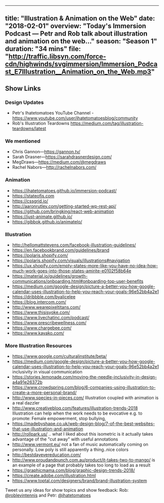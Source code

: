 
---
title: "Illustration & Animation on the Web"
date: "2018-02-01"
overview: "Today's Immersion Podcast — Petr and Rob talk about illustration and animation on the web…"
season: "Season 1"
duration: "34 mins"
file: "http://traffic.libsyn.com/force-cdn/highwinds/svgimmersion/Immersion_Podcast_E7Illustration__Animation_on_the_Web.mp3"
---

## Show Links
 
### Design Updates
* Petr's Ihatetomatoes YouTube Channel - https://www.youtube.com/user/ihatetomatoesblog/community
* Rob's Illustration Teardowns https://medium.com/tag/illustration-teardowns/latest

### We mentioned 
* Chris Gannon—https://gannon.tv/ 
* Sarah Drasner—https://sarahdrasnerdesign.com/ 
* MegDraws—https://medium.com/@megdraws
* Rachel Nabors—http://rachelnabors.com/

### Animation

* https://ihatetomatoes.github.io/immersion-podcast/
* https://stateofjs.com
* https://cssgrid.io/
* http://aaronrutley.com/getting-started-wp-rest-api/
* https://github.com/bringking/react-web-animation
* https://just-animate.github.io/
* https://gibbok.github.io/animatelo/

### Illustration

* http://hellomattstevens.com/facebook-illustration-guidelines/
* https://en.facebookbrand.com/guidelines/brand
* https://polaris.shopify.com/
* https://polaris.shopify.com/visuals/illustrations#navigation
* https://ux.shopify.com/empty-states-more-like-you-have-no-idea-how-much-work-goes-into-those-states-amirite-e0102f58b64e
* https://material.io/guidelines/growth-communications/onboarding.html#onboarding-top-user-benefits
* https://medium.com/google-design/picture-a-better-you-how-google-calendar-uses-illustration-to-help-you-reach-your-goals-96e52bb4a2e1
* https://dribbble.com/byalicelee
* https://blog.intercom.com/
* http://www.wearepixeltitans.com/
* https://www.thisisyoke.com/
* https://www.livechatinc.com/podcast/
* https://www.prescribewellness.com/
* https://www.chargebee.com/
* https://www.kayako.com/

### More Illustration Resources
* https://www.google.com/culturalinstitute/beta/
* https://medium.com/google-design/picture-a-better-you-how-google-calendar-uses-illustration-to-help-you-reach-your-goals-96e52bb4a2e1
inclusivity in visual communication
* https://stories.lemonade.com/moving-the-needle-inclusivity-in-design-a4a91e26372b
* https://www.crowdspring.com/blog/6-companies-using-illustration-to-create-a-more-personal-brand/
* http://www.species-in-pieces.com/
Illustration coupled with animation is a real dazzler
* http://www.creativebloq.com/features/illustration-trends-2018
Illustration can help when the work needs to be evocative e.g. to promote: Female empowerment, stop bullying,
* https://madebyshape.co.uk/web-design-blog/7-of-the-best-websites-that-use-illustration-and-animation
* http://rollpark.us/ .. what I liked about this isometric is it actually takes advantage of the "cut away" with useful annotations
* http://www.vermont.eu/ not a fan of music automatically coming on personally. Low poly is still apparently a thing..nice colors
* http://bestdayevereducation.com/
* http://www.proudandpunch.com.au/product/it-takes-two-to-mango/ is an example of a page that probably takes too long to load as a result
* https://graphicmama.com/blog/graphic-design-trends-2018/
* https://create.adobe.com/illustration.html
* https://www.toptal.com/designers/brand/brand-illustration-system

Tweet us any ideas for show topics and show feedback: Rob:
[@roblevintennis](https://twitter.com/roblevintennis) and Petr:
[@ihatetomatoes](https://twitter.com/ihatetomatoes)
